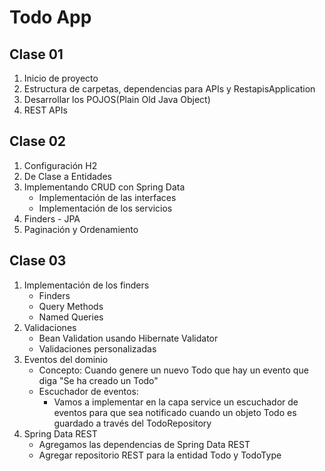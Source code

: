 # Todo App 

## Clase 01
1. Inicio de proyecto
2. Estructura de carpetas, dependencias para APIs y RestapisApplication
3. Desarrollar los POJOS(Plain Old Java Object)
4. REST APIs

## Clase 02
1. Configuración H2
2. De Clase a Entidades
3. Implementando CRUD con Spring Data 
   - Implementación de las interfaces
   - Implementación de los servicios
5. Finders - JPA
6. Paginación y Ordenamiento

## Clase 03
1. Implementación de los finders
   - Finders
   - Query Methods
   - Named Queries
2. Validaciones
   - Bean Validation usando Hibernate Validator
   - Validaciones personalizadas
3. Eventos del dominio
   - Concepto: Cuando genere un nuevo Todo que hay un evento que diga "Se ha creado un Todo"
   - Escuchador de eventos: 
     - Vamos a implementar en la capa service un escuchador de eventos para que sea notificado cuando un objeto Todo es guardado a través del TodoRepository
4. Spring Data REST
   - Agregamos las dependencias de Spring Data REST
   - Agregar repositorio REST para la entidad Todo y TodoType